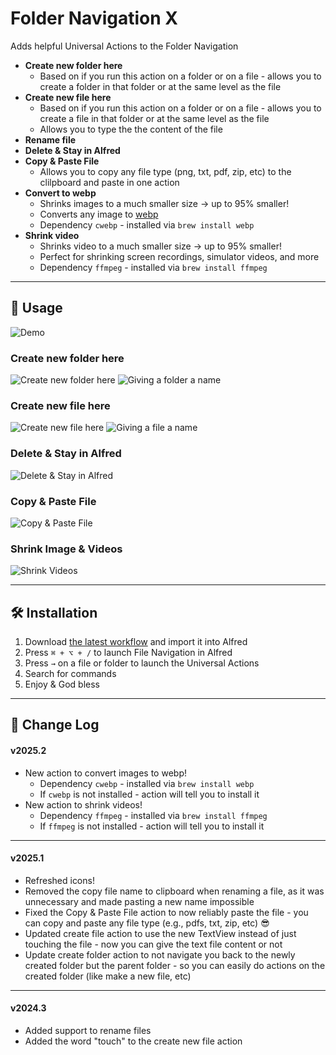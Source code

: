 # Folder Navigation X

Adds helpful Universal Actions to the Folder Navigation

* **Create new folder here**
    * Based on if you run this action on a folder or on a file - allows you to create a folder in that folder or at the same level as the file 
* **Create new file here**
    * Based on if you run this action on a folder or on a file - allows you to create a file in that folder or at the same level as the file 
    * Allows you to type the the content of the file
* **Rename file**
* **Delete & Stay in Alfred**
* **Copy & Paste File**
    * Allows you to copy any file type (png, txt, pdf, zip, etc) to the clilpboard and paste in one action
* **Convert to webp**
    * Shrinks images to a much smaller size -> up to 95% smaller!
    * Converts any image to [webp](https://developers.google.com/speed/webp)
    * Dependency `cwebp` - installed via `brew install webp`
* **Shrink video**
    * Shrinks video to a much smaller size -> up to 95% smaller!
    * Perfect for shrinking screen recordings, simulator videos, and more
    * Dependency `ffmpeg` - installed via `brew install ffmpeg`  

---

## 🚀 Usage
![Demo](images/demo.gif)

### Create new folder here
![Create new folder here](images/folder-a.webp)
![Giving a folder a name](images/folder-b.webp)

### Create new file here
![Create new file here](images/file-a.webp)
![Giving a file a name](images/file-b.webp)

### Delete & Stay in Alfred
![Delete & Stay in Alfred](images/delete.webp)

### Copy & Paste File
![Copy & Paste File](images/copy-paste.webp)


### Shrink Image & Videos
![Shrink Videos](images/shrink-image-video.webp)

---

## 🛠️ Installation

1. Download [the latest workflow](https://github.com/jangelsb/folder-navigation-x-alfred-workflow/releases) and import it into Alfred
2. Press `⌘ + ⌥ + /` to launch File Navigation in Alfred
3. Press `→` on a file or folder to launch the Universal Actions
4. Search for commands
3. Enjoy & God bless 

---

## 📝 Change Log

#### v2025.2
* New action to convert images to webp!
    * Dependency `cwebp` - installed via `brew install webp`  
    * If `cwebp` is not installed - action will tell you to install it
* New action to shrink videos!
    * Dependency `ffmpeg` - installed via `brew install ffmpeg`  
    * If `ffmpeg` is not installed - action will tell you to install it

---

#### v2025.1
* Refreshed icons!
* Removed the copy file name to clipboard when renaming a file, as it was unnecessary and made pasting a new name impossible
* Fixed the Copy & Paste File action to now reliably paste the file - you can copy and paste any file type (e.g., pdfs, txt, zip, etc) 😎
* Updated create file action to use the new TextView instead of just touching the file - now you can give the text file content or not 
* Update create folder action to not navigate you back to the newly created folder but the parent folder - so you can easily do actions on the created folder (like make a new file, etc)

---

#### v2024.3
* Added support to rename files
* Added the word "touch" to the create new file action